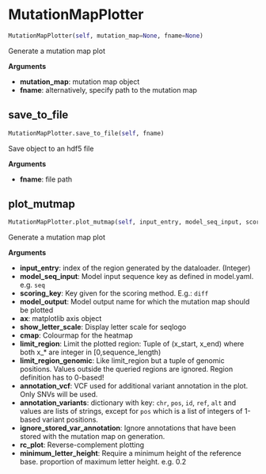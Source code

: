 <h1 id="kipoi_veff.MutationMapPlotter">MutationMapPlotter</h1>

```python
MutationMapPlotter(self, mutation_map=None, fname=None)
```
Generate a mutation map plot

__Arguments__

- __mutation_map__: mutation map object
- __fname__: alternatively, specify path to the mutation map

<h2 id="kipoi_veff.MutationMapPlotter.save_to_file">save_to_file</h2>

```python
MutationMapPlotter.save_to_file(self, fname)
```
Save object to an hdf5 file

__Arguments__

- __fname__: file path

<h2 id="kipoi_veff.MutationMapPlotter.plot_mutmap">plot_mutmap</h2>

```python
MutationMapPlotter.plot_mutmap(self, input_entry, model_seq_input, scoring_key, model_output, ax=None, show_letter_scale=False, cmap=None, limit_region=None, limit_region_genomic=None, annotation_vcf=None, annotation_variants=None, ignore_stored_var_annotation=False, rc_plot=False, minimum_letter_height=None, cbar=True, var_box_color='black', show_var_id=True, grad_inp_style_lh=False)
```
Generate a mutation map plot


__Arguments__

- __input_entry__: index of the region generated by the dataloader. (Integer)
- __model_seq_input__: Model input sequence key as defined in model.yaml. e.g. `seq`
- __scoring_key__: Key given for the scoring method. E.g.: `diff`
- __model_output__: Model output name for which the mutation map should be plotted
- __ax__: matplotlib axis object
- __show_letter_scale__: Display letter scale for seqlogo
- __cmap__: Colourmap for the heatmap
- __limit_region__: Limit the plotted region: Tuple of (x_start, x_end) where both x_* are integer in [0,sequence_length)
- __limit_region_genomic__: Like limit_region but a tuple of genomic positions. Values outside the queried
        regions are ignored. Region definition has to 0-based!
- __annotation_vcf__: VCF used for additional variant annotation in the plot. Only SNVs will be used.
- __annotation_variants__: dictionary with key: `chr`, `pos`, `id`, `ref`, `alt` and values are lists of strings,
        except for `pos` which is a list of integers of 1-based variant positions.
- __ignore_stored_var_annotation__: Ignore annotations that have been stored with the mutation map on generation.
- __rc_plot__: Reverse-complement plotting
- __minimum_letter_height__: Require a minimum height of the reference base. proportion of maximum letter height.
        e.g. 0.2

